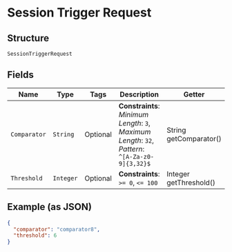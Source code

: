 
# Session Trigger Request

## Structure

`SessionTriggerRequest`

## Fields

| Name | Type | Tags | Description | Getter | Setter |
|  --- | --- | --- | --- | --- | --- |
| `Comparator` | `String` | Optional | **Constraints**: *Minimum Length*: `3`, *Maximum Length*: `32`, *Pattern*: `^[A-Za-z0-9]{3,32}$` | String getComparator() | setComparator(String comparator) |
| `Threshold` | `Integer` | Optional | **Constraints**: `>= 0`, `<= 100` | Integer getThreshold() | setThreshold(Integer threshold) |

## Example (as JSON)

```json
{
  "comparator": "comparator8",
  "threshold": 6
}
```

